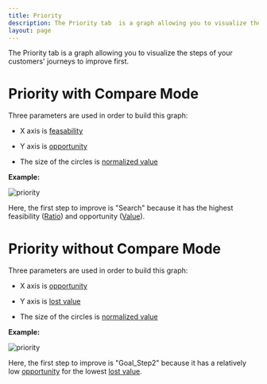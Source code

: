```yaml
---
title: Priority
description: The Priority tab  is a graph allowing you to visualize the steps of your customers' journeys to improve first.
layout: page
---
```


The Priority tab  is a graph allowing you to visualize the steps of your customers' journeys to improve first.

# Priority with Compare Mode

Three parameters are used in order to build this graph:

* X axis is  [feasability]({{site.url}}/{{site.baseurl}}/core_app/old/journey/web_application/dashboard/attribution/feasability)

* Y axis is  [opportunity]({{site.url}}/{{site.baseurl}}/core_app/old/journey/web_application/dashboard/attribution/opportunity_value)

* The size of the circles is  [normalized value]({{site.url}}/{{site.baseurl}}/core_app/old/journey/web_application/dashboard/attribution/data)

**Example:**

![priority]({{site.url}}/{{site.baseurl}}/core_app/old/journey/web_application/dashboard/attribution/images/priority.png)

Here, the first step to improve is "Search" because it has  the highest feasibility ([Ratio]({{site.url}}/{{site.baseurl}}/core_app/old/journey/web_application/dashboard/attribution/data)) and opportunity ([Value]({{site.url}}/{{site.baseurl}}/core_app/old/journey/web_application/dashboard/attribution/data)).

# Priority without Compare Mode

Three parameters are used in order to build this graph:

* X axis is  [opportunity]({{site.url}}/{{site.baseurl}}/core_app/old/journey/web_application/dashboard/attribution/opportunity_value)

* Y axis is  [lost value]({{site.url}}/{{site.baseurl}}/core_app/old/journey/web_application/dashboard/attribution/lost_value)

* The size of the circles is  [normalized value]({{site.url}}/{{site.baseurl}}/core_app/old/journey/web_application/dashboard/attribution/data)

**Example:**

![priority]({{site.url}}/{{site.baseurl}}/core_app/old/journey/web_application/dashboard/attribution/images/priority_without_compare.png)

Here, the first step to improve is "Goal_Step2" because it has a relatively low [opportunity]({{site.url}}/{{site.baseurl}}/core_app/old/journey/web_application/dashboard/attribution/opportunity_value) for the lowest [lost value]({{site.url}}/{{site.baseurl}}/core_app/old/journey/web_application/dashboard/attribution/lost_value).
